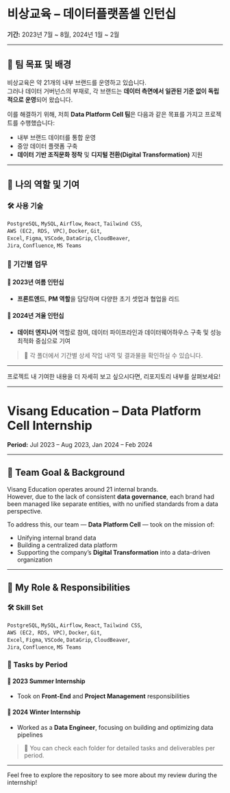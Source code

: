 # 비상교육 – 데이터플랫폼셀 인턴십  
**기간:** 2023년 7월 ~ 8월, 2024년 1월 ~ 2월  

---

## 🧩 팀 목표 및 배경

비상교육은 약 21개의 내부 브랜드를 운영하고 있습니다.  
그러나 데이터 거버넌스의 부재로, 각 브랜드는 **데이터 측면에서 일관된 기준 없이 독립적으로 운영**되어 왔습니다.

이를 해결하기 위해, 저희 **Data Platform Cell 팀**은 다음과 같은 목표를 가지고 프로젝트를 수행했습니다:
- 내부 브랜드 데이터를 통합 운영
- 중앙 데이터 플랫폼 구축
- **데이터 기반 조직문화 정착** 및 **디지털 전환(Digital Transformation)** 지원

---

## 💼 나의 역할 및 기여

### 🛠 사용 기술  
`PostgreSQL`, `MySQL`, `Airflow`, `React`, `Tailwind CSS`,  
`AWS (EC2, RDS, VPC)`, `Docker`, `Git`,  
`Excel`, `Figma`, `VSCode`, `DataGrip`, `CloudBeaver`,  
`Jira`, `Confluence`, `MS Teams`

### 📌 기간별 업무

#### 🔹 2023년 여름 인턴십
- **프론트엔드**, **PM 역할**을 담당하며 다양한 초기 셋업과 협업을 리드

#### 🔹 2024년 겨울 인턴십
- **데이터 엔지니어** 역할로 참여, 데이터 파이프라인과 데이터웨어하우스 구축 및 성능 최적화 중심으로 기여

> 📁 각 폴더에서 기간별 상세 작업 내역 및 결과물을 확인하실 수 있습니다.

---

프로젝트 내 기여한 내용을 더 자세히 보고 싶으시다면, 리포지토리 내부를 살펴보세요!

---

# Visang Education – Data Platform Cell Internship

**Period:** Jul 2023 – Aug 2023, Jan 2024 – Feb 2024  

---

## 🧩 Team Goal & Background

Visang Education operates around 21 internal brands.  
However, due to the lack of consistent **data governance**, each brand had been managed like separate entities, with no unified standards from a data perspective.

To address this, our team — **Data Platform Cell** — took on the mission of:
- Unifying internal brand data
- Building a centralized data platform
- Supporting the company’s **Digital Transformation** into a data-driven organization

---

## 💼 My Role & Responsibilities

### 🛠 Skill Set  
`PostgreSQL`, `MySQL`, `Airflow`, `React`, `Tailwind CSS`,  
`AWS (EC2, RDS, VPC)`, `Docker`, `Git`,  
`Excel`, `Figma`, `VSCode`, `DataGrip`, `CloudBeaver`,  
`Jira`, `Confluence`, `MS Teams`

### 📌 Tasks by Period

#### 🔹 2023 Summer Internship
- Took on **Front-End** and **Project Management** responsibilities

#### 🔹 2024 Winter Internship
- Worked as a **Data Engineer**, focusing on building and optimizing data pipelines

> 📁 You can check each folder for detailed tasks and deliverables per period.
---

Feel free to explore the repository to see more about my review during the internship!
